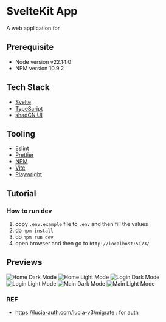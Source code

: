# SvelteKit App

A web application for

## Prerequisite

- Node version v22.14.0
- NPM version 10.9.2

## Tech Stack

- [Svelte](https://svelte.dev/)
- [TypeScript](https://www.typescriptlang.org/)
- [shadCN UI](https://www.shadcn-svelte.com/)

## Tooling

- [Eslint](https://eslint.org/)
- [Prettier](https://prettier.io/)
- [NPM](https://www.npmjs.com/)
- [Vite](https://vitejs.dev/guide/)
- [Playwright](https://playwright.dev/)

## Tutorial

### How to run dev

1. copy `.env.example` file to `.env` and then fill the values
2. do `npm install`
3. do `npm run dev`
4. open browser and then go to `http://localhost:5173/`

## Previews

![Home Dark Mode](/docs/home-dark.png)
![Home Light Mode](/docs/home-light.png)
![Login Dark Mode](/docs/login-dark.png)
![Login Light Mode](/docs/login-light.png)
![Main Dark Mode](/docs/main-dark.png)
![Main Light Mode](/docs/main-light.png)

### REF

- https://lucia-auth.com/lucia-v3/migrate : for auth
